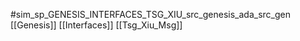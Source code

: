 #sim_sp_GENESIS_INTERFACES_TSG_XIU_src_genesis_ada_src_gen
[[Genesis]]
[[Interfaces]]
[[Tsg_Xiu_Msg]]
